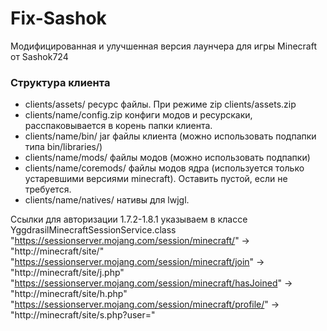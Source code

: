 Fix-Sashok  
==========
Модифицированная и улучшенная версия лаунчера для игры Minecraft от Sashok724  
  
### Структура клиента
* clients/assets/ ресурс файлы. При режиме zip clients/assets.zip
* clients/name/config.zip конфиги модов и ресурскаки, расспаковывается в корень папки клиента.
* clients/name/bin/ jar файлы клиента (можно использовать подпапки типа bin/libraries/)
* clients/name/mods/ файлы модов (можно использовать подпапки)
* clients/name/coremods/ файлы модов ядра (используется только устаревшими версиями minecraft). Оставить пустой, если не требуется.
* clients/name/natives/ нативы для lwjgl.

Ссылки для авторизации 1.7.2-1.8.1 указываем в классе YggdrasilMinecraftSessionService.class
"https://sessionserver.mojang.com/session/minecraft/" -> "http://minecraft/site/"
"https://sessionserver.mojang.com/session/minecraft/join" -> "http://minecraft/site/j.php"
"https://sessionserver.mojang.com/session/minecraft/hasJoined" -> "http://minecraft/site/h.php"
"https://sessionserver.mojang.com/session/minecraft/profile/" -> "http://minecraft/site/s.php?user="